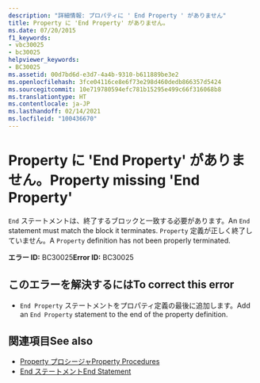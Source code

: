 ```yaml
---
description: "詳細情報: プロパティに ' End Property ' がありません"
title: Property に 'End Property' がありません。
ms.date: 07/20/2015
f1_keywords:
- vbc30025
- bc30025
helpviewer_keywords:
- BC30025
ms.assetid: 00d7bd6d-e3d7-4a4b-9310-b611889be3e2
ms.openlocfilehash: 3fce04116ce8e6f73e298d460dedb866357d5424
ms.sourcegitcommit: 10e719780594efc781b15295e499c66f316068b8
ms.translationtype: HT
ms.contentlocale: ja-JP
ms.lasthandoff: 02/14/2021
ms.locfileid: "100436670"
---
```

# <a name="property-missing-end-property"></a><span data-ttu-id="bae99-103">Property に 'End Property' がありません。</span><span class="sxs-lookup"><span data-stu-id="bae99-103">Property missing 'End Property'</span></span>

<span data-ttu-id="bae99-104">`End` ステートメントは、終了するブロックと一致する必要があります。</span><span class="sxs-lookup"><span data-stu-id="bae99-104">An `End` statement must match the block it terminates.</span></span> <span data-ttu-id="bae99-105">`Property` 定義が正しく終了していません。</span><span class="sxs-lookup"><span data-stu-id="bae99-105">A `Property` definition has not been properly terminated.</span></span>  
  
 <span data-ttu-id="bae99-106">**エラー ID:** BC30025</span><span class="sxs-lookup"><span data-stu-id="bae99-106">**Error ID:** BC30025</span></span>  
  
## <a name="to-correct-this-error"></a><span data-ttu-id="bae99-107">このエラーを解決するには</span><span class="sxs-lookup"><span data-stu-id="bae99-107">To correct this error</span></span>  
  
- <span data-ttu-id="bae99-108">`End Property` ステートメントをプロパティ定義の最後に追加します。</span><span class="sxs-lookup"><span data-stu-id="bae99-108">Add an `End Property` statement to the end of the property definition.</span></span>  
  
## <a name="see-also"></a><span data-ttu-id="bae99-109">関連項目</span><span class="sxs-lookup"><span data-stu-id="bae99-109">See also</span></span>

- [<span data-ttu-id="bae99-110">Property プロシージャ</span><span class="sxs-lookup"><span data-stu-id="bae99-110">Property Procedures</span></span>](../programming-guide/language-features/procedures/property-procedures.md)
- [<span data-ttu-id="bae99-111">End ステートメント</span><span class="sxs-lookup"><span data-stu-id="bae99-111">End Statement</span></span>](../language-reference/statements/end-statement.md)
